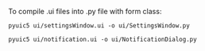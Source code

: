 To compile .ui files into .py file with form class:
```shell
pyuic5 ui/settingsWindow.ui -o ui/SettingsWindow.py
```

```shell
pyuic5 ui/notification.ui -o ui/NotificationDialog.py
```

